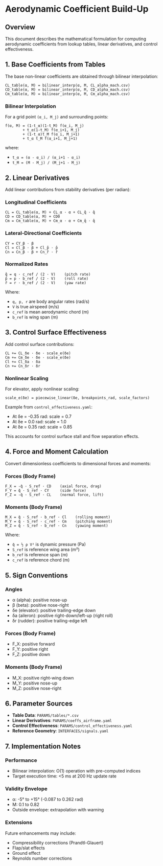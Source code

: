 # Aerodynamic Coefficient Build-Up

## Overview

This document describes the mathematical formulation for computing aerodynamic coefficients from lookup tables, linear derivatives, and control effectiveness.

## 1. Base Coefficients from Tables

The base non-linear coefficients are obtained through bilinear interpolation:

```
CL_table(α, M) = bilinear_interp(α, M, CL_alpha_mach.csv)
CD_table(α, M) = bilinear_interp(α, M, CD_alpha_mach.csv)
Cm_table(α, M) = bilinear_interp(α, M, Cm_alpha_mach.csv)
```

### Bilinear Interpolation

For a grid point `(α_i, M_j)` and surrounding points:

```
f(α, M) = (1-t_α)(1-t_M) f(α_i, M_j) 
        + t_α(1-t_M) f(α_i+1, M_j)
        + (1-t_α)t_M f(α_i, M_j+1)
        + t_α t_M f(α_i+1, M_j+1)
```

where:
- `t_α = (α - α_i) / (α_i+1 - α_i)`
- `t_M = (M - M_j) / (M_j+1 - M_j)`

## 2. Linear Derivatives

Add linear contributions from stability derivatives (per radian):

### Longitudinal Coefficients

```
CL = CL_table(α, M) + CL_α · α + CL_q̂ · q̂
CD = CD_table(α, M) + CD0
Cm = Cm_table(α, M) + Cm_α · α + Cm_q̂ · q̂
```

### Lateral-Directional Coefficients

```
CY = CY_β · β
Cl = Cl_β · β + Cl_p̂ · p̂
Cn = Cn_β · β + Cn_r̂ · r̂
```

### Normalized Rates

```
q̂ = q · c_ref / (2 · V)    (pitch rate)
p̂ = p · b_ref / (2 · V)    (roll rate)
r̂ = r · b_ref / (2 · V)    (yaw rate)
```

Where:
- `q, p, r` are body angular rates (rad/s)
- `V` is true airspeed (m/s)
- `c_ref` is mean aerodynamic chord (m)
- `b_ref` is wing span (m)

## 3. Control Surface Effectiveness

Add control surface contributions:

```
CL += CL_δe · δe · scale_e(δe)
Cm += Cm_δe · δe · scale_e(δe)
Cl += Cl_δa · δa
Cn += Cn_δr · δr
```

### Nonlinear Scaling

For elevator, apply nonlinear scaling:

```
scale_e(δe) = piecewise_linear(δe, breakpoints_rad, scale_factors)
```

Example from `control_effectiveness.yaml`:
- At δe = -0.35 rad: scale = 0.7
- At δe = 0.0 rad: scale = 1.0
- At δe = 0.35 rad: scale = 0.85

This accounts for control surface stall and flow separation effects.

## 4. Force and Moment Calculation

Convert dimensionless coefficients to dimensional forces and moments:

### Forces (Body Frame)

```
F_X = -q̄ · S_ref · CD    (axial force, drag)
F_Y = q̄ · S_ref · CY     (side force)
F_Z = -q̄ · S_ref · CL    (normal force, lift)
```

### Moments (Body Frame)

```
M_X = q̄ · S_ref · b_ref · Cl    (rolling moment)
M_Y = q̄ · S_ref · c_ref · Cm    (pitching moment)
M_Z = q̄ · S_ref · b_ref · Cn    (yawing moment)
```

Where:
- `q̄ = ½ ρ V²` is dynamic pressure (Pa)
- `S_ref` is reference wing area (m²)
- `b_ref` is reference span (m)
- `c_ref` is reference chord (m)

## 5. Sign Conventions

### Angles
- α (alpha): positive nose-up
- β (beta): positive nose-right
- δe (elevator): positive trailing-edge down
- δa (aileron): positive right-down/left-up (right roll)
- δr (rudder): positive trailing-edge left

### Forces (Body Frame)
- F_X: positive forward
- F_Y: positive right
- F_Z: positive down

### Moments (Body Frame)
- M_X: positive right-wing down
- M_Y: positive nose-up
- M_Z: positive nose-right

## 6. Parameter Sources

- **Table Data**: `PARAMS/tables/*.csv`
- **Linear Derivatives**: `PARAMS/coeffs_airframe.yaml`
- **Control Effectiveness**: `PARAMS/control_effectiveness.yaml`
- **Reference Geometry**: `INTERFACES/signals.yaml`

## 7. Implementation Notes

### Performance
- Bilinear interpolation: O(1) operation with pre-computed indices
- Target execution time: <5 ms at 200 Hz update rate

### Validity Envelope
- α: -5° to +15° (-0.087 to 0.262 rad)
- M: 0.1 to 0.82
- Outside envelope: extrapolation with warning

### Extensions
Future enhancements may include:
- Compressibility corrections (Prandtl-Glauert)
- Flap/slat effects
- Ground effect
- Reynolds number corrections
